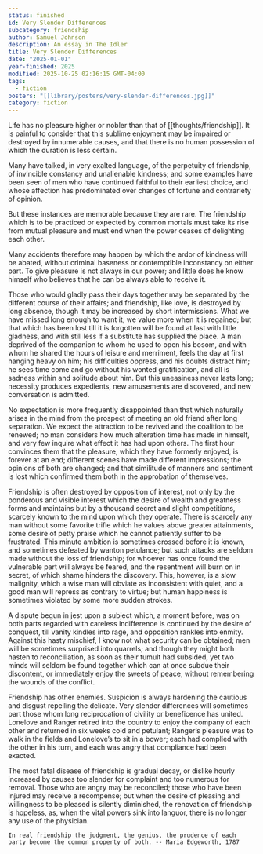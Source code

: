 ```yaml
---
status: finished
id: Very Slender Differences
subcategory: friendship
author: Samuel Johnson
description: An essay in The Idler
title: Very Slender Differences
date: "2025-01-01"
year-finished: 2025
modified: 2025-10-25 02:16:15 GMT-04:00
tags:
  - fiction
posters: "[[library/posters/very-slender-differences.jpg]]"
category: fiction
---
```


Life has no pleasure higher or nobler than that of [[thoughts/friendship]]. It is painful to consider that this sublime enjoyment may be impaired or destroyed by innumerable causes, and that there is no human possession of which the duration is less certain.

Many have talked, in very exalted language, of the perpetuity of friendship, of invincible constancy and unalienable kindness; and some examples have been seen of men who have continued faithful to their earliest choice, and whose affection has predominated over changes of fortune and contrariety of opinion.

But these instances are memorable because they are rare. The friendship which is to be practiced or expected by common mortals must take its rise from mutual pleasure and must end when the power ceases of delighting each other.

Many accidents therefore may happen by which the ardor of kindness will be abated, without criminal baseness or contemptible inconstancy on either part. To give pleasure is not always in our power; and little does he know himself who believes that he can be always able to receive it.

Those who would gladly pass their days together may be separated by the different course of their affairs; and friendship, like love, is destroyed by long absence, though it may be increased by short intermissions. What we have missed long enough to want it, we value more when it is regained; but that which has been lost till it is forgotten will be found at last with little gladness, and with still less if a substitute has supplied the place. A man deprived of the companion to whom he used to open his bosom, and with whom he shared the hours of leisure and merriment, feels the day at first hanging heavy on him; his difficulties oppress, and his doubts distract him; he sees time come and go without his wonted gratification, and all is sadness within and solitude about him. But this uneasiness never lasts long; necessity produces expedients, new amusements are discovered, and new conversation is admitted.

No expectation is more frequently disappointed than that which naturally arises in the mind from the prospect of meeting an old friend after long separation. We expect the attraction to be revived and the coalition to be renewed; no man considers how much alteration time has made in himself, and very few inquire what effect it has had upon others. The first hour convinces them that the pleasure, which they have formerly enjoyed, is forever at an end; different scenes have made different impressions; the opinions of both are changed; and that similitude of manners and sentiment is lost which confirmed them both in the approbation of themselves.

Friendship is often destroyed by opposition of interest, not only by the ponderous and visible interest which the desire of wealth and greatness forms and maintains but by a thousand secret and slight competitions, scarcely known to the mind upon which they operate. There is scarcely any man without some favorite trifle which he values above greater attainments, some desire of petty praise which he cannot patiently suffer to be frustrated. This minute ambition is sometimes crossed before it is known, and sometimes defeated by wanton petulance; but such attacks are seldom made without the loss of friendship; for whoever has once found the vulnerable part will always be feared, and the resentment will burn on in secret, of which shame hinders the discovery. This, however, is a slow malignity, which a wise man will obviate as inconsistent with quiet, and a good man will repress as contrary to virtue; but human happiness is sometimes violated by some more sudden strokes.

A dispute begun in jest upon a subject which, a moment before, was on both parts regarded with careless indifference is continued by the desire of conquest, till vanity kindles into rage, and opposition rankles into enmity. Against this hasty mischief, I know not what security can be obtained; men will be sometimes surprised into quarrels; and though they might both hasten to reconciliation, as soon as their tumult had subsided, yet two minds will seldom be found together which can at once subdue their discontent, or immediately enjoy the sweets of peace, without remembering the wounds of the conflict.

Friendship has other enemies. Suspicion is always hardening the cautious and disgust repelling the delicate. Very slender differences will sometimes part those whom long reciprocation of civility or beneficence has united. Lonelove and Ranger retired into the country to enjoy the company of each other and returned in six weeks cold and petulant; Ranger’s pleasure was to walk in the fields and Lonelove’s to sit in a bower; each had complied with the other in his turn, and each was angry that compliance had been exacted.

The most fatal disease of friendship is gradual decay, or dislike hourly increased by causes too slender for complaint and too numerous for removal. Those who are angry may be reconciled; those who have been injured may receive a recompense; but when the desire of pleasing and willingness to be pleased is silently diminished, the renovation of friendship is hopeless, as, when the vital powers sink into languor, there is no longer any use of the physician.

```quotes
In real friendship the judgment, the genius, the prudence of each party become the common property of both. -- Maria Edgeworth, 1787
```
